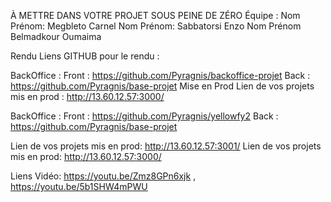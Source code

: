 À METTRE DANS VOTRE PROJET SOUS PEINE DE ZÉRO
Équipe :
Nom Prénom: Megbleto Carnel
Nom Prénom: Sabbatorsi Enzo
Nom Prénom  Belmadkour Oumaima


Rendu
Liens GITHUB pour le rendu :

BackOffice : 
Front :  https://github.com/Pyragnis/backoffice-projet
Back :   https://github.com/Pyragnis/base-projet
Mise en Prod
Lien de vos projets mis en prod :  http://13.60.12.57:3000/

BackOffice :
Front :  https://github.com/Pyragnis/yellowfy2
Back :   https://github.com/Pyragnis/base-projet

Lien de vos projets mis en prod: http://13.60.12.57:3001/
Lien de vos projets mis en prod: http://13.60.12.57:3000/


Liens Vidéo: https://youtu.be/Zmz8GPn6xjk  , https://youtu.be/5b1SHW4mPWU

